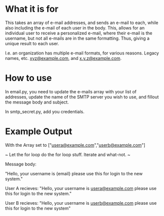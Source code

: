 # What it is for
This takes an array of e-mail addresses, and sends an e-mail to each, while also including the e-mail of each user in the body. This, allows for an individual user to receive a personalized e-mail, where their e-mail is the username, but not all e-mails are in the same formatting. Thus, giving a unique result to each user.

I.e. an organization has multiple e-mail formats, for various reasons. Legacy names, etc. xyz@example.com, and x.y.z@example.com. 

# How to use
In email.py, you need to update the e-mails array with your list of addresses, update the name of the SMTP server you wish to use, and fillout the message body and subject. 

In smtp_secret.py, add you credentials. 


# Example Output

With the Array set to ["usera@example.com","userb@example.com"]

~ Let the for loop do the for loop stuff. Iterate and what-not. ~

Message body: 

"Hello, your username is {email} please use this for login to the new system." 

User A recieves: 
"Hello, your username is usera@example.com please use this for login to the new system." 

User B recieves: 
"Hello, your username is userb@example.com please use this for login to the new system"
